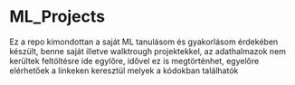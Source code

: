 # ML_Projects
Ez a repo kimondottan a saját ML tanulásom és gyakorlásom érdekében készült, benne saját illetve walktrough projektekkel, az adathalmazok nem kerültek feltöltésre ide egylőre, idővel ez is megtörténhet, egyelőre elérhetőek a linkeken keresztül melyek a kódokban találhatók

